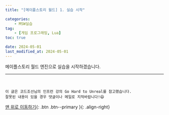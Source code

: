 ```yaml
---
title: "[메이플스토리 월드] 1. 실습 시작"

categories: 
    - MSW실습
tag: 
    - [게임 프로그래밍, Lua]
toc: true

date: 2024-05-01
last_modified_at: 2024-05-01
---
```


메이플스토리 월드 엔진으로 실습을 시작하겠습니다.

***
<br>

    이 글은 코드조선님의 인프런 강의 Go Hard to Unreal를 참고했습니다.
    잘못된 내용이 있을 경우 댓글이나 메일로 지적바랍니다!😄

[맨 위로 이동하기](#){: .btn .btn--primary }{: .align-right}